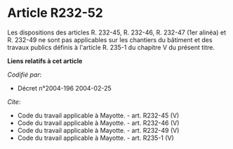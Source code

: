 # Article R232-52

Les dispositions des articles R. 232-45, R. 232-46, R. 232-47 (1er alinéa) et R. 232-49 ne sont pas applicables sur les
chantiers du bâtiment et des travaux publics définis à l'article R. 235-1 du chapitre V du présent titre.

**Liens relatifs à cet article**

_Codifié par_:

  - Décret n°2004-196 2004-02-25

_Cite_:

  - Code du travail applicable à Mayotte. - art. R232-45 (V)
  - Code du travail applicable à Mayotte. - art. R232-46 (V)
  - Code du travail applicable à Mayotte. - art. R232-49 (V)
  - Code du travail applicable à Mayotte. - art. R235-1 (V)
